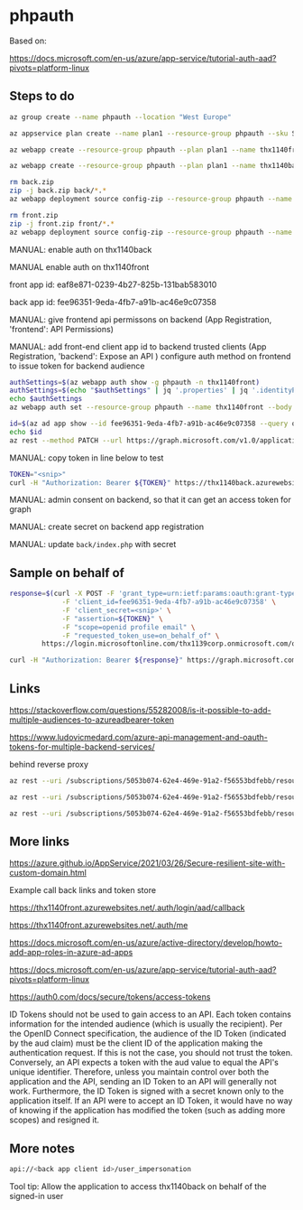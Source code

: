 # phpauth

Based on:

<https://docs.microsoft.com/en-us/azure/app-service/tutorial-auth-aad?pivots=platform-linux>

## Steps to do

```bash
az group create --name phpauth --location "West Europe"

az appservice plan create --name plan1 --resource-group phpauth --sku S1 --is-linux

az webapp create --resource-group phpauth --plan plan1 --name thx1140front --runtime "PHP|7.4" 

az webapp create --resource-group phpauth --plan plan1 --name thx1140back --runtime "PHP|7.4" 

rm back.zip
zip -j back.zip back/*.*
az webapp deployment source config-zip --resource-group phpauth --name thx1140back --src back.zip

rm front.zip
zip -j front.zip front/*.*
az webapp deployment source config-zip --resource-group phpauth --name thx1140front --src front.zip
```

MANUAL: enable auth on thx1140back

MANUAL enable auth on thx1140front

front app id: eaf8e871-0239-4b27-825b-131bab583010

back  app id: fee96351-9eda-4fb7-a91b-ac46e9c07358

MANUAL: give frontend api permissons on backend (App Registration, 'frontend': API Permissions)

MANUAL: add front-end client app id to backend trusted clients (App Registration, 'backend': Expose an API )
configure auth method on frontend to issue token for backend audience

```bash
authSettings=$(az webapp auth show -g phpauth -n thx1140front)
authSettings=$(echo "$authSettings" | jq '.properties' | jq '.identityProviders.azureActiveDirectory.login += {"loginParameters":["scope=openid profile email offline_access api://fee96351-9eda-4fb7-a91b-ac46e9c07358/user_impersonation"]}')
echo $authSettings
az webapp auth set --resource-group phpauth --name thx1140front --body "$authSettings"
```

```bash
id=$(az ad app show --id fee96351-9eda-4fb7-a91b-ac46e9c07358 --query objectId --output tsv)
echo $id
az rest --method PATCH --url https://graph.microsoft.com/v1.0/applications/$id --body "{'api':{'requestedAccessTokenVersion':2}}"
```

MANUAL: copy token in line below to test

```bash
TOKEN="<snip>"
curl -H "Authorization: Bearer ${TOKEN}" https://thx1140back.azurewebsites.net
```

MANUAL: admin consent on backend, so that it can get an access token for graph

MANUAL: create secret on backend app registration

MANUAL: update `back/index.php` with secret

## Sample on behalf of 
```bash
response=$(curl -X POST -F 'grant_type=urn:ietf:params:oauth:grant-type:jwt-bearer' \
             -F 'client_id=fee96351-9eda-4fb7-a91b-ac46e9c07358' \
             -F 'client_secret=<snip>' \
             -F "assertion=${TOKEN}" \
             -F "scope=openid profile email" \
             -F "requested_token_use=on_behalf_of" \
        https://login.microsoftonline.com/thx1139corp.onmicrosoft.com/oauth2/v2.0/token|jq -r ".access_token")

curl -H "Authorization: Bearer ${response}" https://graph.microsoft.com/oidc/userinfo
```

## Links

<https://stackoverflow.com/questions/55282008/is-it-possible-to-add-multiple-audiences-to-azureadbearer-token>

<https://www.ludovicmedard.com/azure-api-management-and-oauth-tokens-for-multiple-backend-services/>

behind reverse proxy

```bash
az rest --uri /subscriptions/5053b074-62e4-469e-91a2-f56553bdfebb/resourceGroups/rg-appsvc/providers/Microsoft.Web/sites/app1thx1139/config/authsettingsV2?api-version=2020-09-01 --method get

az rest --uri /subscriptions/5053b074-62e4-469e-91a2-f56553bdfebb/resourceGroups/rg-appsvc/providers/Microsoft.Web/sites/app1thx1139/config/authsettingsV2?api-version=2020-09-01 --method get > auth.json

az rest --uri /subscriptions/5053b074-62e4-469e-91a2-f56553bdfebb/resourceGroups/rg-appsvc/providers/Microsoft.Web/sites/app1thx1139/config/authsettingsV2?api-version=2020-09-01 --method put --body @auth.json 
```

## More links

<https://azure.github.io/AppService/2021/03/26/Secure-resilient-site-with-custom-domain.html>

Example call back links and token store

<https://thx1140front.azurewebsites.net/.auth/login/aad/callback>

<https://thx1140front.azurewebsites.net/.auth/me>

<https://docs.microsoft.com/en-us/azure/active-directory/develop/howto-add-app-roles-in-azure-ad-apps>

<https://docs.microsoft.com/en-us/azure/app-service/tutorial-auth-aad?pivots=platform-linux>

<https://auth0.com/docs/secure/tokens/access-tokens>

ID Tokens should not be used to gain access to an API. Each token contains information for the intended audience (which is usually the recipient). Per the OpenID Connect specification, the audience of the ID Token (indicated by the aud claim) must be the client ID of the application making the authentication request. If this is not the case, you should not trust the token. Conversely, an API expects a token with the aud value to equal the API's unique identifier. Therefore, unless you maintain control over both the application and the API, sending an ID Token to an API will generally not work. Furthermore, the ID Token is signed with a secret known only to the application itself. If an API were to accept an ID Token, it would have no way of knowing if the application has modified the token (such as adding more scopes) and resigned it.

## More notes

```bash
api://<back app client id>/user_impersonation
```

Tool tip: Allow the application to access thx1140back on behalf of the signed-in user
